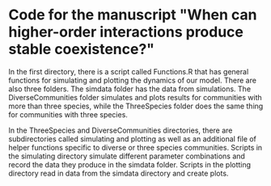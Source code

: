 # Code for the manuscript "When can higher-order interactions produce stable coexistence?"

In the first directory, there is a script called Functions.R that has general functions for simulating and plotting the dynamics of our model. There are also three folders. The simdata folder has the data from simulations. The DiverseCommunities folder simulates and plots results for communities with more than three species, while the ThreeSpecies folder does the same thing for communities with three species.

In the ThreeSpecies and DiverseCommunities directories, there are subdirectories called simulating and plotting as well as an additional file of helper functions specific to diverse or three species communities. Scripts in the simulating directory simulate different parameter combinations and record the data they produce in the simdata folder. Scripts in the plotting directory read in data from the simdata directory and create plots.